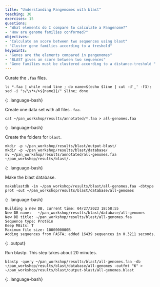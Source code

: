 ```yaml
---
title: "Understanding Pangenomes with blast"
teaching: 30
exercises: 15
questions:
- "What elements do I compare to calculate a Pangenome?"
- "How are genome families conformed?"
objectives:
- "Calculate an score between two sequences using blast"
- "Cluster gene families according to a treshold"
keypoints:
- "Genes are the elements compared in pangenomes"
- "BLAST gives an score between two sequences"
- "Gene families must be clustered according to a distance-treshold "
---
```


Curate the `.faa` files.

~~~
ls *.faa | while read line ; do name=$(echo $line | cut -d'_' -f3); sed -i "s/\s*>/>${name}|/" $line; done
~~~
{: .language-bash}

Create one data set with all files `.faa`.
~~~
cat ~/pan_workshop/results/annotated/*.faa > all-genomes.faa
~~~
{: .language-bash}

Create the folders for `blast`.

~~~
mkdir -p ~/pan_workshop/results/blast/output-blast/
mkdir -p ~/pan_workshop/results/blast/database/
mv ~/pan_workshop/results/annotated/all-genomes.faa ~/pan_workshop/results/blast/.
~~~
{: .language-bash}

Make the blast database.

~~~
makeblastdb -in ~/pan_workshop/results/blast/all-genomes.faa -dbtype prot -out ~/pan_workshop/results/blast/database/all-genomes 
~~~
{: .language-bash}

~~~
Building a new DB, current time: 04/27/2023 18:58:55
New DB name:   ~/pan_workshop/results/blast/database/all-genomes
New DB title: ~/pan_workshop/results/blast/all-genomes.faa
Sequence type: Protein
Keep MBits: T
Maximum file size: 1000000000B
Adding sequences from FASTA; added 16439 sequences in 0.3211 seconds.
~~~
{: .output}

Run blastp. This step takes about 20 minutes.

~~~
blastp -query ~/pan_workshop/results/blast/all-genomes.faa -db ~/pan_workshop/results/blast/database/all-genomes -outfmt "6" > ~/pan_workshop/results/blast/output-blast/all-genomes.blast
~~~
{: .language-bash}



